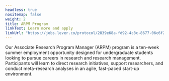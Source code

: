 ```yaml
---
headless: true
nositemap: false
weight: 2
title: ARPM Program
linkText: Learn more and apply
linkUrl: "https://jobs.lever.co/protocol/2839e68a-fd92-4c8c-8677-06c6f2e721c6"
---
```

Our Associate Research Program Manager (ARPM) program is a ten-week summer employment opportunity designed for undergraduate students looking to pursue careers in research and research management. Participants will learn to direct research initiatives, support researchers, and conduct meta-research analyses in an agile, fast-paced start-up environment.

